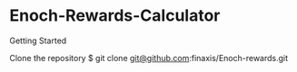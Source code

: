 # Enoch-Rewards-Calculator
 Getting Started

Clone the repository
$ git clone git@github.com:finaxis/Enoch-rewards.git
